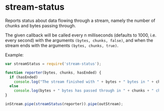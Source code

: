 # stream-status
Reports status about data flowing through a stream, namely the number of chunks and bytes passing through.

The given callback will be called every n milliseconds (defaults to 1000, i.e. every second) with the arguments `(bytes, chunks, false)`, and when the stream ends with the arguments `(bytes, chunks, true)`.

Example:
```js
var streamStatus = require('stream-status');

function reporter(bytes, chunks, hasEnded) {
  if (hasEnded)
    console.log("The stream finished with " + bytes + " bytes in " + chunks + " chunks.");
  else
    console.log(bytes + " bytes has passed through in " + chunks + " chunks");
}

inStream.pipe(streamStatus(reporter)).pipe(outStream);
```
